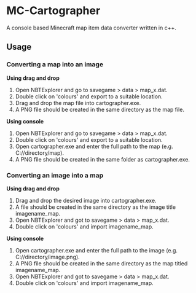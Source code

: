 # MC-Cartographer
A console based Minecraft map item data converter written in c++.

## Usage
### Converting a map into an image
**Using drag and drop**
1.  Open NBTExplorer and go to savegame > data > map_x.dat.
2.  Double click on 'colours' and export to a suitable location.
3.  Drag and drop the map file into cartographer.exe.
4.  A PNG file should be created in the same directory as the map file.

**Using console**
1.  Open NBTExplorer and go to savegame > data > map_x.dat.
2.  Double click on 'colours' and export to a suitable location.
3.  Open cartographer.exe and enter the full path to the map (e.g. C://directory/map).
4.  A PNG file should be created in the same folder as cartographer.exe.

### Converting an image into a map
**Using drag and drop**
1.  Drag and drop the desired image into cartographer.exe.
2.  A file should be created in the same directory as the image title imagename_map.
3.  Open NBTExplorer and got to savegame > data > map_x.dat.
4.  Double click on 'colours' and import imagename_map.

**Using console**
1.  Open cartographer.exe and enter the full path to the image (e.g. C://directory/image.png).
2.  A PNG file should be created in the same directory as the map titled imagename_map.
3.  Open NBTExplorer and got to savegame > data > map_x.dat.
4.  Double click on 'colours' and import imagename_map.

